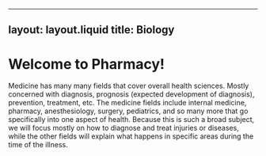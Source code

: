 
---
layout: layout.liquid
title: Biology
---
# Welcome to Pharmacy!

Medicine has many many fields that cover overall health sciences. Mostly concerned with diagnosis, prognosis (expected development of diagnosis), prevention, treatment, etc. The medicine fields include internal medicine, pharmacy, anesthesiology, surgery, pediatrics, and so many more that go specifically into one aspect of health. Because this is such a broad subject, we will focus mostly on how to diagnose and treat injuries or diseases, while the other fields will explain what happens in specific areas during the time of the illness.